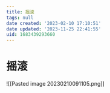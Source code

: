 ```yaml
---
title: 摇滚
tags: null
date created: '2023-02-10 17:10:51'
date updated: '2023-11-25 22:41:55'
uid: 1683439293660
---
```


# 摇滚

![[Pasted image 20230210091105.png]]
